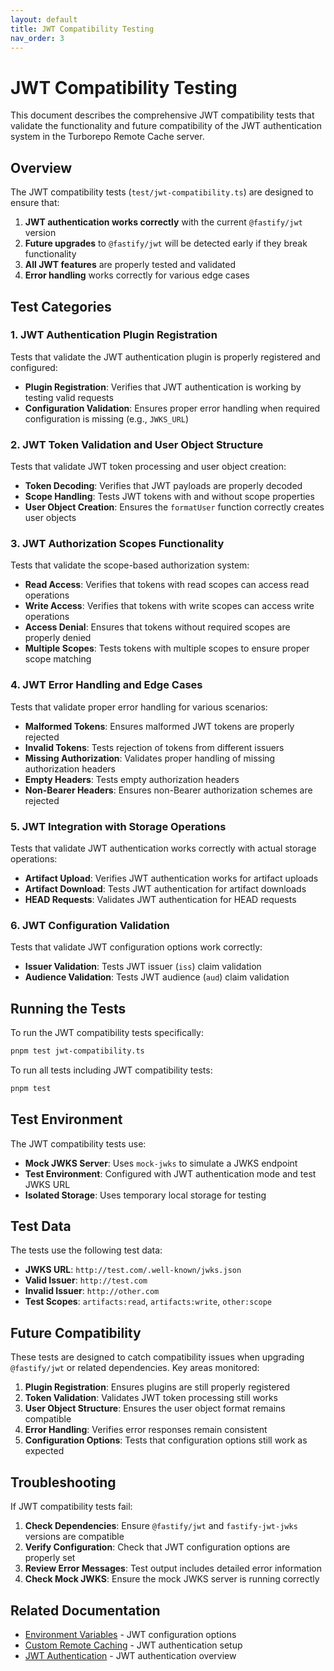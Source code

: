 ```yaml
---
layout: default
title: JWT Compatibility Testing
nav_order: 3
---
```


# JWT Compatibility Testing

This document describes the comprehensive JWT compatibility tests that validate the functionality and future compatibility of the JWT authentication system in the Turborepo Remote Cache server.

## Overview

The JWT compatibility tests (`test/jwt-compatibility.ts`) are designed to ensure that:

1. **JWT authentication works correctly** with the current `@fastify/jwt` version
2. **Future upgrades** to `@fastify/jwt` will be detected early if they break functionality
3. **All JWT features** are properly tested and validated
4. **Error handling** works correctly for various edge cases

## Test Categories

### 1. JWT Authentication Plugin Registration

Tests that validate the JWT authentication plugin is properly registered and configured:

- **Plugin Registration**: Verifies that JWT authentication is working by testing valid requests
- **Configuration Validation**: Ensures proper error handling when required configuration is missing (e.g., `JWKS_URL`)

### 2. JWT Token Validation and User Object Structure

Tests that validate JWT token processing and user object creation:

- **Token Decoding**: Verifies that JWT payloads are properly decoded
- **Scope Handling**: Tests JWT tokens with and without scope properties
- **User Object Creation**: Ensures the `formatUser` function correctly creates user objects

### 3. JWT Authorization Scopes Functionality

Tests that validate the scope-based authorization system:

- **Read Access**: Verifies that tokens with read scopes can access read operations
- **Write Access**: Verifies that tokens with write scopes can access write operations
- **Access Denial**: Ensures that tokens without required scopes are properly denied
- **Multiple Scopes**: Tests tokens with multiple scopes to ensure proper scope matching

### 4. JWT Error Handling and Edge Cases

Tests that validate proper error handling for various scenarios:

- **Malformed Tokens**: Ensures malformed JWT tokens are properly rejected
- **Invalid Tokens**: Tests rejection of tokens from different issuers
- **Missing Authorization**: Validates proper handling of missing authorization headers
- **Empty Headers**: Tests empty authorization headers
- **Non-Bearer Headers**: Ensures non-Bearer authorization schemes are rejected

### 5. JWT Integration with Storage Operations

Tests that validate JWT authentication works correctly with actual storage operations:

- **Artifact Upload**: Verifies JWT authentication works for artifact uploads
- **Artifact Download**: Tests JWT authentication for artifact downloads
- **HEAD Requests**: Validates JWT authentication for HEAD requests

### 6. JWT Configuration Validation

Tests that validate JWT configuration options work correctly:

- **Issuer Validation**: Tests JWT issuer (`iss`) claim validation
- **Audience Validation**: Tests JWT audience (`aud`) claim validation

## Running the Tests

To run the JWT compatibility tests specifically:

```bash
pnpm test jwt-compatibility.ts
```

To run all tests including JWT compatibility tests:

```bash
pnpm test
```

## Test Environment

The JWT compatibility tests use:

- **Mock JWKS Server**: Uses `mock-jwks` to simulate a JWKS endpoint
- **Test Environment**: Configured with JWT authentication mode and test JWKS URL
- **Isolated Storage**: Uses temporary local storage for testing

## Test Data

The tests use the following test data:

- **JWKS URL**: `http://test.com/.well-known/jwks.json`
- **Valid Issuer**: `http://test.com`
- **Invalid Issuer**: `http://other.com`
- **Test Scopes**: `artifacts:read`, `artifacts:write`, `other:scope`

## Future Compatibility

These tests are designed to catch compatibility issues when upgrading `@fastify/jwt` or related dependencies. Key areas monitored:

1. **Plugin Registration**: Ensures plugins are still properly registered
2. **Token Validation**: Validates JWT token processing still works
3. **User Object Structure**: Ensures the user object format remains compatible
4. **Error Handling**: Verifies error responses remain consistent
5. **Configuration Options**: Tests that configuration options still work as expected

## Troubleshooting

If JWT compatibility tests fail:

1. **Check Dependencies**: Ensure `@fastify/jwt` and `fastify-jwt-jwks` versions are compatible
2. **Verify Configuration**: Check that JWT configuration options are properly set
3. **Review Error Messages**: Test output includes detailed error information
4. **Check Mock JWKS**: Ensure the mock JWKS server is running correctly

## Related Documentation

- [Environment Variables](./environment-variables.md) - JWT configuration options
- [Custom Remote Caching](./custom-remote-caching.md) - JWT authentication setup
- [JWT Authentication](./jwt-authentication.md) - JWT authentication overview
